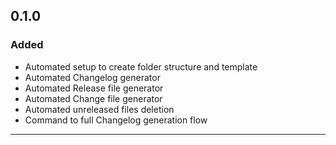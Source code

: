 ## 0.1.0
### Added
- Automated setup to create folder structure and template
- Automated Changelog generator
- Automated Release file generator
- Automated Change file generator
- Automated unreleased files deletion
- Command to full Changelog generation flow

---
